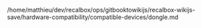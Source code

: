 /home/matthieu/dev/recalbox/ops/gitbooktowikijs/recalbox-wikijs-save/hardware-compatibility/compatible-devices/dongle.md
